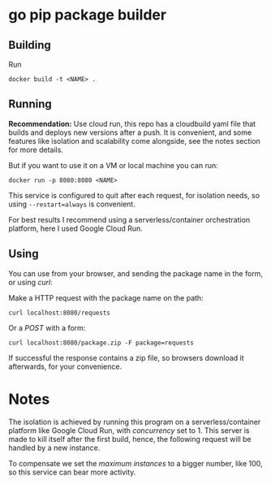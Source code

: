 # go pip package builder


## Building

Run 

```
docker build -t <NAME> .
```


## Running

**Recommendation:** Use cloud run, this repo has a cloudbuild yaml file that
builds and deploys new versions after a push. It is convenient, and some
features like isolation and scalability come alongside, see the notes section
for more details.

But if you want to use it on a VM or local machine you can run: 

```
docker run -p 8080:8080 <NAME>
```

This service is configured to quit after each request, for isolation needs, so
using `--restart=always` is convenient.

For best results I recommend using a serverless/container orchestration platform, here
I used Google Cloud Run.


## Using

You can use from your browser, and sending the package name in the form, or using *curl*:

Make a HTTP request with the package name on the path:

```
curl localhost:8080/requests
```

Or a *POST* with a form:

```
curl localhost:8080/package.zip -F package=requests
```

If successful the response contains a zip file, so browsers
download it afterwards, for your convenience.


# Notes

The isolation is achieved by running this program on a serverless/container
platform like Google Cloud Run, with *concurrency* set to 1. This server is
made to kill itself after the first build, hence, the following request will
be handled by a new instance.

To compensate we set the *maximum instances* to a bigger number, like 100, so
this service can bear more activity.
